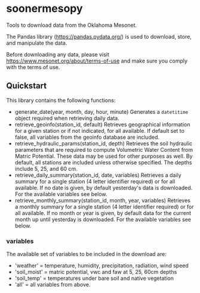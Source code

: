 # soonermesopy
Tools to download data from the Oklahoma Mesonet.

The Pandas library (https://pandas.pydata.org/) is used to download, store, and manipulate the data.

Before downloading any data, please visit https://www.mesonet.org/about/terms-of-use and make sure you comply with the terms of use.

## Quickstart
This library contains the following functions:
- generate_date(year, month, day, hour, minute)
    Generates a ```datetitime``` object required when retrieving daily data.
- retrieve_geoinfo(station_id, default)
    Retrieves geographical information for a given station or if not indicated, for all available. If default set to false, all variables from the geoinfo database are included.
- retrieve_hydraulic_params(station_id, depth)
    Retrieves the soil hydraulic parameters that are required to compute Volumetric Water Content from Matric Potential. These data may be used for other purposes as well. By default, all stations are included unless otherwise specified. The depths include 5, 25, and 60 cm.
- retrieve_daily_summary(station_id, date, variables)
    Retrieves a daily summary for a single station (4 letter identifier required) or for all available. If no date is given, by default yesterday's data is downloaded. For the available variables see below.
- retrieve_monthly_summary(station_id, month, year, variables)
    Retrieves a monthly summary for a single station (4 letter identifier required) or for all available. If no month or year is given, by default data for the current month up until yesterday is downloaded. For the available variables see below.

### variables
The available set of variables to be included in the download are:
- 'weather'        = temperature, humidity, precipitation, radiation, wind speed
- 'soil_moist'     = matric potential, vwc and faw at 5, 25, 60cm depths
- 'soil_temp'      = temperatures under bare soil and native vegetation
- 'all'            = all variables from above.
